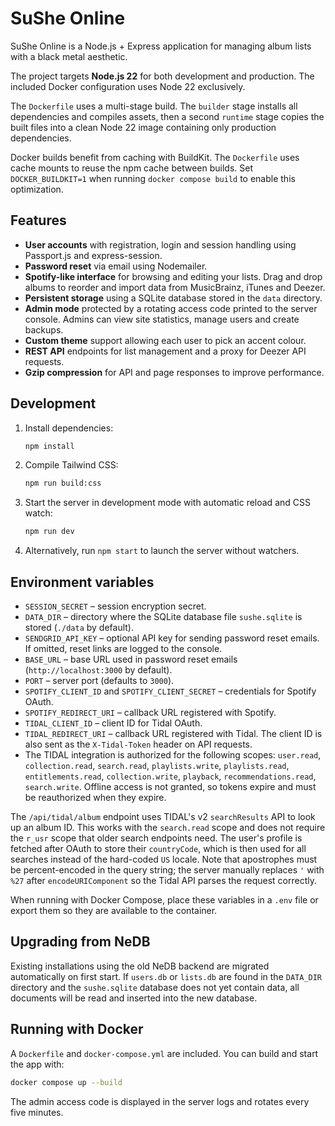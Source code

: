 # SuShe Online

SuShe Online is a Node.js + Express application for managing album lists with a black metal aesthetic.

The project targets **Node.js 22** for both development and production. The included Docker configuration uses Node 22 exclusively.

The `Dockerfile` uses a multi-stage build. The `builder` stage installs all dependencies and compiles assets, then a second `runtime` stage copies the built files into a clean Node 22 image containing only production dependencies.

Docker builds benefit from caching with BuildKit. The `Dockerfile` uses cache mounts to reuse the npm cache between builds. Set `DOCKER_BUILDKIT=1` when running `docker compose build` to enable this optimization.

## Features
- **User accounts** with registration, login and session handling using Passport.js and express-session.
- **Password reset** via email using Nodemailer.
- **Spotify-like interface** for browsing and editing your lists. Drag and drop albums to reorder and import data from MusicBrainz, iTunes and Deezer.
- **Persistent storage** using a SQLite database stored in the `data` directory.
- **Admin mode** protected by a rotating access code printed to the server console. Admins can view site statistics, manage users and create backups.
- **Custom theme** support allowing each user to pick an accent colour.
- **REST API** endpoints for list management and a proxy for Deezer API requests.
- **Gzip compression** for API and page responses to improve performance.

## Development
1. Install dependencies:
   ```bash
   npm install
   ```
2. Compile Tailwind CSS:
   ```bash
   npm run build:css
   ```
3. Start the server in development mode with automatic reload and CSS watch:
   ```bash
   npm run dev
   ```
4. Alternatively, run `npm start` to launch the server without watchers.

## Environment variables
- `SESSION_SECRET` – session encryption secret.
- `DATA_DIR` – directory where the SQLite database file `sushe.sqlite` is stored (`./data` by default).
- `SENDGRID_API_KEY` – optional API key for sending password reset emails. If omitted, reset links are logged to the console.
- `BASE_URL` – base URL used in password reset emails (`http://localhost:3000` by default).
- `PORT` – server port (defaults to `3000`).
- `SPOTIFY_CLIENT_ID` and `SPOTIFY_CLIENT_SECRET` – credentials for Spotify OAuth.
- `SPOTIFY_REDIRECT_URI` – callback URL registered with Spotify.
- `TIDAL_CLIENT_ID` – client ID for Tidal OAuth.
- `TIDAL_REDIRECT_URI` – callback URL registered with Tidal.
  The client ID is also sent as the `X-Tidal-Token` header on API
  requests.
- The TIDAL integration is authorized for the following scopes:
  `user.read`, `collection.read`, `search.read`, `playlists.write`,
  `playlists.read`, `entitlements.read`, `collection.write`, `playback`,
  `recommendations.read`, `search.write`. Offline access is not granted, so
  tokens expire and must be reauthorized when they expire.

The `/api/tidal/album` endpoint uses TIDAL's v2 `searchResults` API to look up
an album ID. This works with the `search.read` scope and does not require the
`r_usr` scope that older search endpoints need. The user's profile is fetched
after OAuth to store their `countryCode`, which is then used for all searches
instead of the hard-coded `US` locale.
Note that apostrophes must be percent-encoded in the query string; the server
manually replaces `'` with `%27` after `encodeURIComponent` so the Tidal API
parses the request correctly.

When running with Docker Compose, place these variables in a `.env` file or
export them so they are available to the container.

## Upgrading from NeDB
Existing installations using the old NeDB backend are migrated automatically on
first start. If `users.db` or `lists.db` are found in the `DATA_DIR` directory
and the `sushe.sqlite` database does not yet contain data, all documents will be
read and inserted into the new database.

## Running with Docker
A `Dockerfile` and `docker-compose.yml` are included. You can build and start the app with:
```bash
docker compose up --build
```

The admin access code is displayed in the server logs and rotates every five minutes.
